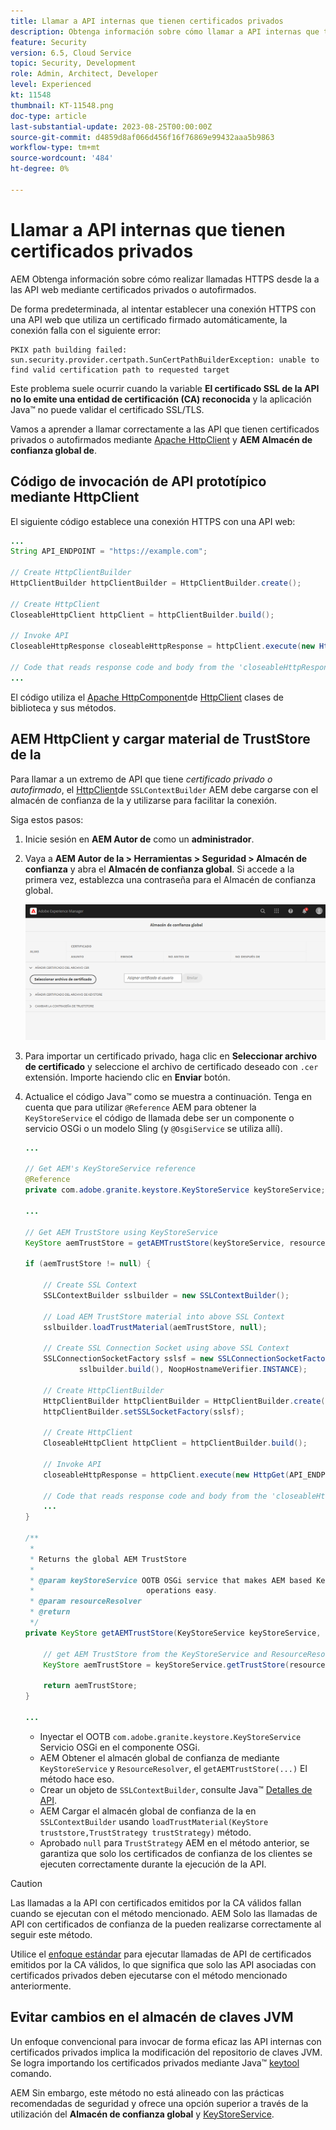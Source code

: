 ```yaml
---
title: Llamar a API internas que tienen certificados privados
description: Obtenga información sobre cómo llamar a API internas que tienen certificados privados o autofirmados.
feature: Security
version: 6.5, Cloud Service
topic: Security, Development
role: Admin, Architect, Developer
level: Experienced
kt: 11548
thumbnail: KT-11548.png
doc-type: article
last-substantial-update: 2023-08-25T00:00:00Z
source-git-commit: d4859d8af066d456f16f76869e99432aaa5b9863
workflow-type: tm+mt
source-wordcount: '484'
ht-degree: 0%

---
```



# Llamar a API internas que tienen certificados privados

AEM Obtenga información sobre cómo realizar llamadas HTTPS desde la a las API web mediante certificados privados o autofirmados.

De forma predeterminada, al intentar establecer una conexión HTTPS con una API web que utiliza un certificado firmado automáticamente, la conexión falla con el siguiente error:

```
PKIX path building failed: sun.security.provider.certpath.SunCertPathBuilderException: unable to find valid certification path to requested target
```

Este problema suele ocurrir cuando la variable **El certificado SSL de la API no lo emite una entidad de certificación (CA) reconocida** y la aplicación Java™ no puede validar el certificado SSL/TLS.

Vamos a aprender a llamar correctamente a las API que tienen certificados privados o autofirmados mediante [Apache HttpClient](https://hc.apache.org/httpcomponents-client-4.5.x/index.html) y **AEM Almacén de confianza global de**.


## Código de invocación de API prototípico mediante HttpClient

El siguiente código establece una conexión HTTPS con una API web:

```java
...
String API_ENDPOINT = "https://example.com";

// Create HttpClientBuilder
HttpClientBuilder httpClientBuilder = HttpClientBuilder.create();

// Create HttpClient
CloseableHttpClient httpClient = httpClientBuilder.build();

// Invoke API
CloseableHttpResponse closeableHttpResponse = httpClient.execute(new HttpGet(API_ENDPOINT));

// Code that reads response code and body from the 'closeableHttpResponse' object
...
```

El código utiliza el [Apache HttpComponent](https://hc.apache.org/)de [HttpClient](https://hc.apache.org/httpcomponents-client-4.5.x/index.html) clases de biblioteca y sus métodos.


## AEM HttpClient y cargar material de TrustStore de la

Para llamar a un extremo de API que tiene _certificado privado o autofirmado_, el [HttpClient](https://hc.apache.org/httpcomponents-client-4.5.x/index.html)de `SSLContextBuilder` AEM debe cargarse con el almacén de confianza de la y utilizarse para facilitar la conexión.

Siga estos pasos:

1. Inicie sesión en **AEM Autor de** como un **administrador**.
1. Vaya a **AEM Autor de la > Herramientas > Seguridad > Almacén de confianza** y abra el **Almacén de confianza global**. Si accede a la primera vez, establezca una contraseña para el Almacén de confianza global.

   ![Almacén de confianza global](assets/internal-api-call/global-trust-store.png)

1. Para importar un certificado privado, haga clic en **Seleccionar archivo de certificado** y seleccione el archivo de certificado deseado con `.cer` extensión. Importe haciendo clic en **Enviar** botón.

1. Actualice el código Java™ como se muestra a continuación. Tenga en cuenta que para utilizar `@Reference` AEM para obtener la `KeyStoreService` el código de llamada debe ser un componente o servicio OSGi o un modelo Sling (y `@OsgiService` se utiliza allí).

   ```java
   ...
   
   // Get AEM's KeyStoreService reference
   @Reference
   private com.adobe.granite.keystore.KeyStoreService keyStoreService;
   
   ...
   
   // Get AEM TrustStore using KeyStoreService
   KeyStore aemTrustStore = getAEMTrustStore(keyStoreService, resourceResolver);
   
   if (aemTrustStore != null) {
   
       // Create SSL Context
       SSLContextBuilder sslbuilder = new SSLContextBuilder();
   
       // Load AEM TrustStore material into above SSL Context
       sslbuilder.loadTrustMaterial(aemTrustStore, null);
   
       // Create SSL Connection Socket using above SSL Context
       SSLConnectionSocketFactory sslsf = new SSLConnectionSocketFactory(
               sslbuilder.build(), NoopHostnameVerifier.INSTANCE);
   
       // Create HttpClientBuilder
       HttpClientBuilder httpClientBuilder = HttpClientBuilder.create();
       httpClientBuilder.setSSLSocketFactory(sslsf);
   
       // Create HttpClient
       CloseableHttpClient httpClient = httpClientBuilder.build();
   
       // Invoke API
       closeableHttpResponse = httpClient.execute(new HttpGet(API_ENDPOINT));
   
       // Code that reads response code and body from the 'closeableHttpResponse' object
       ...
   } 
   
   /**
    * 
    * Returns the global AEM TrustStore
    * 
    * @param keyStoreService OOTB OSGi service that makes AEM based KeyStore
    *                         operations easy.
    * @param resourceResolver
    * @return
    */
   private KeyStore getAEMTrustStore(KeyStoreService keyStoreService, ResourceResolver resourceResolver) {
   
       // get AEM TrustStore from the KeyStoreService and ResourceResolver
       KeyStore aemTrustStore = keyStoreService.getTrustStore(resourceResolver);
   
       return aemTrustStore;
   }
   
   ...
   ```

   * Inyectar el OOTB `com.adobe.granite.keystore.KeyStoreService` Servicio OSGi en el componente OSGi.
   * AEM Obtener el almacén global de confianza de mediante `KeyStoreService` y `ResourceResolver`, el `getAEMTrustStore(...)` El método hace eso.
   * Crear un objeto de `SSLContextBuilder`, consulte Java™ [Detalles de API](https://javadoc.io/static/org.apache.httpcomponents/httpcore/4.4.8/index.html?org/apache/http/ssl/SSLContextBuilder.html).
   * AEM Cargar el almacén global de confianza de la en `SSLContextBuilder` usando `loadTrustMaterial(KeyStore truststore,TrustStrategy trustStrategy)` método.
   * Aprobado `null` para `TrustStrategy` AEM en el método anterior, se garantiza que solo los certificados de confianza de los clientes se ejecuten correctamente durante la ejecución de la API.


>[!CAUTION]
>
>Las llamadas a la API con certificados emitidos por la CA válidos fallan cuando se ejecutan con el método mencionado. AEM Solo las llamadas de API con certificados de confianza de la pueden realizarse correctamente al seguir este método.
>
>Utilice el [enfoque estándar](#prototypical-api-invocation-code-using-httpclient) para ejecutar llamadas de API de certificados emitidos por la CA válidos, lo que significa que solo las API asociadas con certificados privados deben ejecutarse con el método mencionado anteriormente.

## Evitar cambios en el almacén de claves JVM

Un enfoque convencional para invocar de forma eficaz las API internas con certificados privados implica la modificación del repositorio de claves JVM. Se logra importando los certificados privados mediante Java™ [keytool](https://docs.oracle.com/en/java/javase/11/tools/keytool.html#GUID-5990A2E4-78E3-47B7-AE75-6D1826259549) comando.

AEM Sin embargo, este método no está alineado con las prácticas recomendadas de seguridad y ofrece una opción superior a través de la utilización del **Almacén de confianza global** y [KeyStoreService](https://javadoc.io/doc/com.adobe.aem/aem-sdk-api/latest/com/adobe/granite/keystore/KeyStoreService.html).
